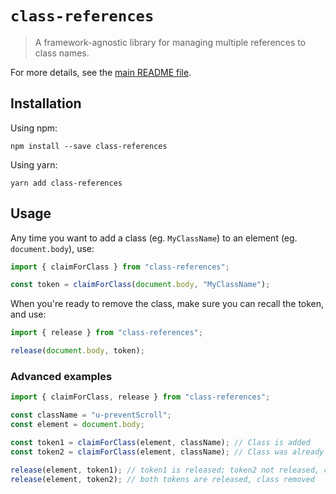 # `class-references`

> A framework-agnostic library for managing multiple references to class names.

For more details, see the [main README file](https://github.com/simon360/class-references/blob/master/README.md).

## Installation

Using npm:

```
npm install --save class-references
```

Using yarn:

```
yarn add class-references
```

## Usage

Any time you want to add a class (eg. `MyClassName`) to an element (eg. `document.body`), use:

```js
import { claimForClass } from "class-references";

const token = claimForClass(document.body, "MyClassName");
```

When you're ready to remove the class, make sure you can recall the token, and use:

```js
import { release } from "class-references";

release(document.body, token);
```

### Advanced examples

```js
import { claimForClass, release } from "class-references";

const className = "u-preventScroll";
const element = document.body;

const token1 = claimForClass(element, className); // Class is added
const token2 = claimForClass(element, className); // Class was already added, but another token reserves it.

release(element, token1); // token1 is released; token2 not released, class remains
release(element, token2); // both tokens are released, class removed
```
